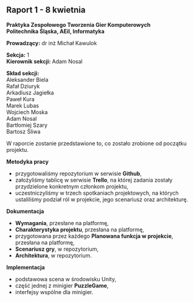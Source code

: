 ## Raport 1 - 8 kwietnia
**Praktyka Zespołowego Tworzenia Gier Komputerowych**  
**Politechnika Śląska, AEiI, Informatyka**  

**Prowadzący:** dr inż Michał Kawulok

**Sekcja:** 1  
**Kierownik sekcji:** Adam Nosal  

**Skład sekcji:**  
Aleksander Biela  
Rafał Dziuryk  
Arkadiusz Jagiełka  
Paweł Kura  
Marek Lubas  
Wojciech Moska   
Adam Nosal   
Bartłomiej Szary   
Bartosz Śliwa  

<div style="page-break-after: always;"></div>

W raporcie zostanie przedstawione to, co zostało zrobione od początku projektu.

**Metodyka pracy**  
- przygotowaliśmy repozytorium w serwisie **Github**,
- założyliśmy tablicę w serwisie **Trello**, na której zadania zostały przydzielone konkretnym członkom projektu,
- uczestniczyliśmy w trzech spotkaniach projektowych, na których ustaliliśmy podział ról w projekcie, jego scenariusz oraz architekturę.

**Dokumentacja**  
- **Wymagania**, przesłane na platformę,
- **Charakterystyka projektu**, przesłana na platformę,
- przygotowana przez każdego **Planowana funkcja w projekcie**, przesłana na platformę,
- **Scenariusz gry**, w repozytorium,
- **Architektura**, w repozytorium.

**Implementacja**
- podstawowa scena w środowisku Unity,
- część jednej z minigier **PuzzleGame**,
- interfejsy wspólne dla minigier.
